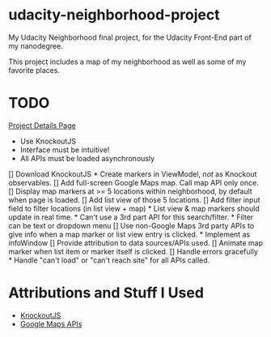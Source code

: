 # udacity-neighborhood-project

My Udacity Neighborhood final project, for the Udacity Front-End part of my
nanodegree.

This project includes a map of my neighborhood as well as some of my favorite
places.

# TODO

[Project Details Page](https://classroom.udacity.com/nanodegrees/nd004/parts/135b6edc-f1cd-4cd9-b831-1908ede75737/modules/4fd8d440-9428-4de7-93c0-4dca17a36700/lessons/2711658591239847/concepts/26906985370923)

* Use KnockoutJS
* Interface must be intuitive!
* All APIs must be loaded asynchronously


[] Download KnockoutJS
    * Create markers in ViewModel, _not_ as Knockout observables.
[] Add full-screen Google Maps map. Call map API only once.
[] Display map markers at >= 5 locations within neighborhood, by default when
page is loaded.
[] Add list view of those 5 locations.
[] Add filter input field to filter locations (in list view + map)
    * List view & map markers should update in real time.
    * Can't use a 3rd part API for this search/filter.
    * Filter can be text or dropdown menu
[] Use non-Google Maps 3rd party APIs to give info when a map marker or list
view entry is clicked.
    * Implement as infoWindow
[] Provide attribution to data sources/APIs used.
[] Animate map marker when list item or marker itself is clicked.
[] Handle errors gracefully
    * Handle "can't load" or "can't reach site" for all APIs called.

# Attributions and Stuff I Used

* [KnockoutJS](http://knockoutjs.com/)
* [Google Maps APIs](https://developers.google.com/maps/)
